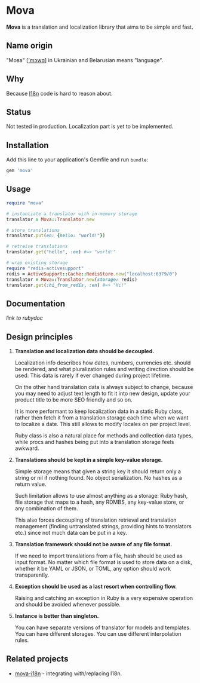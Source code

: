 # Mova

**Mova** is a translation and localization library that aims to be simple and fast.

## Name origin

"Мова" [['mɔwɑ][mova-pronounce]] in Ukrainian and Belarusian means "language".

## Why

Because [I18n][i18n] code is hard to reason about.

## Status

Not tested in production. Localization part is yet to be implemented.

## Installation

Add this line to your application's Gemfile and run `bundle`:

```ruby
gem 'mova'
```

## Usage

```ruby
require "mova"

# instantiate a translator with in-memory storage
translator = Mova::Translator.new

# store translations
translator.put(en: {hello: "world!"})

# retreive translations
translator.get("hello", :en) #=> "world!"

# wrap existing storage
require "redis-activesupport"
redis = ActiveSupport::Cache::RedisStore.new("localhost:6379/0")
translator = Mova::Translator.new(storage: redis)
translator.get(:hi_from_redis, :en) #=> "Hi!"
```

## Documentation

*link to rubydoc*

## Design principles

1.  **Translation and localization data should be decoupled.**

    Localization info describes how dates, numbers, currencies etc. should be rendered,
and what pluralization rules and writing direction should be used. This data is rarely if ever
changed during project lifetime.

    On the other hand translation data is always subject to change, because you may need to
adjust text length to fit it into new design, update your product title to be more SEO friendly
and so on.

    It is more performant to keep localization data in a static Ruby class, rather then
fetch it from a translation storage each time when we want to localize a date. This still
allows to modify locales on per project level.

    Ruby class is also a natural place for methods and collection data types, while procs and hashes
being put into a translation storage feels awkward.

2.  **Translations should be kept in a simple key-value storage.**

    Simple storage means that given a string key it should return only a string or
nil if nothing found. No object serialization. No hashes as a return value.

    Such limitation allows to use almost anything as a storage: Ruby hash, file storage that maps
to a hash, any RDMBS, any key-value store, or any combination of them.

    This also forces decoupling of translation retrieval and translation management (finding
untranslated strings, providing hints to translators etc.) since not much data can be put in a key.

3.  **Translation framework should not be aware of any file format.**

    If we need to import translations from a file, hash should be used as input format. No matter
which file format is used to store data on a disk, whether it be YAML or JSON, or TOML, any option
should work transparently.

4.  **Exception should be used as a last resort when controlling flow.**

    Raising and catching an exception in Ruby is a very expensive operation and should be avoided
whenever possible.

5.  **Instance is better than singleton.**

    You can have separate versions of translator for models and templates. You can have different
storages. You can use different interpolation rules.

## Related projects

* [mova-i18n][mova-i18n] - integrating with/replacing I18n.

[mova-pronounce]: http://upload.wikimedia.org/wikipedia/commons/f/ff/Uk-%D0%BC%D0%BE%D0%B2%D0%B0.ogg
[mova-i18n]: https://github.com/mova-rb/mova-i18n
[i18n]: https://github.com/svenfuchs/i18n
